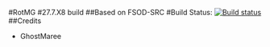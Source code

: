 #RotMG #27.7.X8 build 
##Based on FSOD-SRC
#Build Status: [![Build status](https://img.shields.io/appveyor/ci/ossimc82/fabiano-swagger-of-doom/master.svg)](https://ci.appveyor.com/project/ossimc82/fabiano-swagger-of-doom)
##Credits
- GhostMaree
